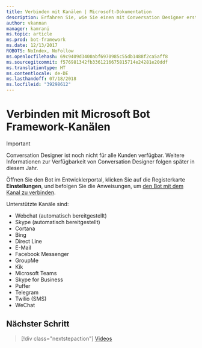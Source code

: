 ```yaml
---
title: Verbinden mit Kanälen | Microsoft-Dokumentation
description: Erfahren Sie, wie Sie einen mit Conversation Designer erstellten Bot mit Microsoft Bot Framework-Kanälen verbinden.
author: vkannan
manager: kamrani
ms.topic: article
ms.prod: bot-framework
ms.date: 12/13/2017
ROBOTS: NoIndex, NoFollow
ms.openlocfilehash: 69c9409d3400abf6970985c55db1488f2ca5aff8
ms.sourcegitcommit: f576981342fb3361216675815714e24281e20ddf
ms.translationtype: HT
ms.contentlocale: de-DE
ms.lasthandoff: 07/18/2018
ms.locfileid: "39298612"
---
```

# <a name="connect-to-microsoft-bot-framework-channels"></a>Verbinden mit Microsoft Bot Framework-Kanälen
> [!IMPORTANT]
> Conversation Designer ist noch nicht für alle Kunden verfügbar. Weitere Informationen zur Verfügbarkeit von Conversation Designer folgen später in diesem Jahr.

Öffnen Sie den Bot im Entwicklerportal, klicken Sie auf die Registerkarte **Einstellungen**, und befolgen Sie die Anweisungen, um [den Bot mit dem Kanal zu verbinden](../bot-service-manage-channels.md).

Unterstützte Kanäle sind:
- Webchat (automatisch bereitgestellt)
- Skype (automatisch bereitgestellt)
- Cortana
- Bing
- Direct Line
- E-Mail
- Facebook Messenger
- GroupMe
- Kik
- Microsoft Teams
- Skype for Business
- Puffer
- Telegram
- Twilio (SMS)
- WeChat

## <a name="next-step"></a>Nächster Schritt
> [!div class="nextstepaction"]
> [Videos](conversation-designer-videos.md)
